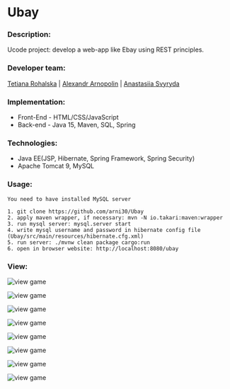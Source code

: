 # Ubay

### Description:
Ucode project: develop a web-app like Ebay using REST principles.

### Developer team:
 [Tetiana Rohalska](https://github.com/trohalska) | [Alexandr Arnopolin](https://github.com/arni30) | [Anastasiia Svyryda](https://github.com/NastiaSvyryda)

### Implementation:
- Front-End - HTML/CSS/JavaScript
- Back-end - Java 15, Maven, SQL, Spring

### Technologies:
- Java EE(JSP, Hibernate, Spring Framework, Spring Security)
- Apache Tomcat 9, MySQL

### Usage:
```
You need to have installed MySQL server

1. git clone https://github.com/arni30/Ubay
2. apply maven wrapper, if necessary: mvn -N io.takari:maven:wrapper
3. run mysql server: mysql.server start
4. write mysql username and password in hibernate config file (Ubay/src/main/resources/hibernate.cfg.xml)
5. run server: ./mvnw clean package cargo:run
6. open in browser website: http://localhost:8080/ubay
```

### View:
![view game](https://raw.githubusercontent.com/arni30/Ubay/main/src/main/resources/01.png)

![view game](https://raw.githubusercontent.com/arni30/Ubay/main/src/main/resources/02.png)

![view game](https://raw.githubusercontent.com/arni30/Ubay/main/src/main/resources/03-1.png)

![view game](https://raw.githubusercontent.com/arni30/Ubay/main/src/main/resources/03.png)

![view game](https://raw.githubusercontent.com/arni30/Ubay/main/src/main/resources/04.png)

![view game](https://raw.githubusercontent.com/arni30/Ubay/main/src/main/resources/05.png)

![view game](https://raw.githubusercontent.com/arni30/Ubay/main/src/main/resources/06.png)

![view game](https://raw.githubusercontent.com/arni30/Ubay/main/src/main/resources/07.png)



